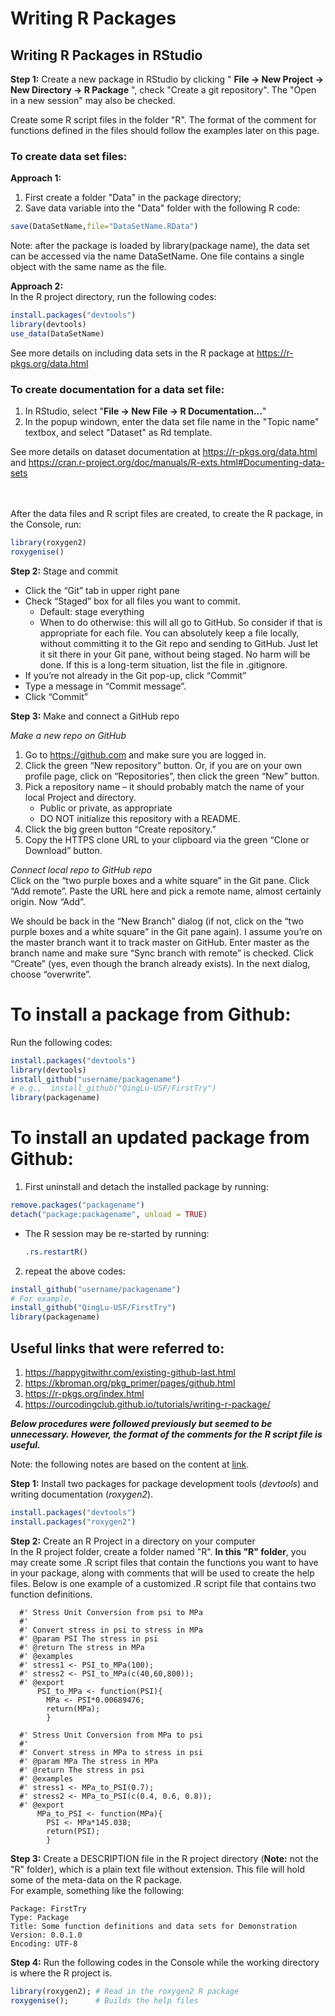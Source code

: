 # Writing R Packages  

## Writing R Packages in RStudio  

**Step 1:**  Create a new package in RStudio by clicking " **File -> New Project -> New Directory -> R Package** ", check "Create a git repository". The "Open in a new session" may also be checked.  

Create some R script files in the folder "R". The format of the comment for functions defined in the files should follow the examples later on this page.  


### To create data set files:  

**Approach 1:**  
  1. First create a folder "Data" in the package directory;   
  2. Save data variable into the "Data" folder with the following R code:  
  ```r
  save(DataSetName,file="DataSetName.RData")  
  ``` 

Note: after the package is loaded by library(package name), the data set can be accessed via the name DataSetName. One file contains a single object with the same name as the file.  

**Approach 2:**  
In the R project directory, run the following codes:
```r
install.packages("devtools")  
library(devtools)  
use_data(DataSetName)
```

See more details on including data sets in the R package at https://r-pkgs.org/data.html   

### To create documentation for a data set file:  
1. In RStudio, select "**File -> New File -> R Documentation...**"  
2. In the popup windown, enter the data set file name in the "Topic name" textbox, and select "Dataset" as Rd template.  

See more details on dataset documentation at https://r-pkgs.org/data.html and https://cran.r-project.org/doc/manuals/R-exts.html#Documenting-data-sets  
<br/><br/>

After the data files and R script files are created, to create the R package, in the Console, run:  
```r
library(roxygen2)  
roxygenise()  
``` 

**Step 2:**  Stage and commit  
* Click the “Git” tab in upper right pane
* Check “Staged” box for all files you want to commit.
    - Default: stage everything
    - When to do otherwise: this will all go to GitHub. So consider if that is appropriate for each file. You can absolutely keep a file locally, without committing it to the Git repo and sending to GitHub. Just let it sit there in your Git pane, without being staged. No harm will be done. If this is a long-term situation, list the file in .gitignore.
* If you’re not already in the Git pop-up, click “Commit”
* Type a message in “Commit message”.
* Click “Commit”  

**Step 3:**  Make and connect a GitHub repo  

*Make a new repo on GitHub*  
1. Go to https://github.com and make sure you are logged in.  
2. Click the green “New repository” button. Or, if you are on your own profile page, click on “Repositories”, then click the green “New” button.  
3. Pick a repository name – it should probably match the name of your local Project and directory.    
   * Public or private, as appropriate  
   * DO NOT initialize this repository with a README.  
4. Click the big green button “Create repository.”  
5. Copy the HTTPS clone URL to your clipboard via the green “Clone or Download” button.   

*Connect local repo to GitHub repo*  
Click on the “two purple boxes and a white square” in the Git pane. Click “Add remote”. Paste the URL here and pick a remote name, almost certainly origin. Now “Add”.  

We should be back in the “New Branch” dialog (if not, click on the “two purple boxes and a white square” in the Git pane again). I assume you’re on the master branch want it to track master on GitHub. Enter master as the branch name and make sure “Sync branch with remote” is checked. Click “Create” (yes, even though the branch already exists). In the next dialog, choose “overwrite”.  

# To install a package from Github: #  
Run the following codes:  
```r
install.packages("devtools")  
library(devtools)  
install_github("username/packagename")
# e.g.,  install_github("QingLu-USF/FirstTry")   
library(packagename)  
```

# To install an updated package from Github: #
1. First uninstall and detach the installed package by running:  
```r
remove.packages("packagename")  
detach("package:packagename", unload = TRUE)    
```

  - The R session may be re-started by running:  
    ```r
    .rs.restartR()  
    ``` 

2. repeat the above codes:  
```r
install_github("username/packagename")  
# For example,  
install_github("QingLu-USF/FirstTry")   
library(packagename)  
``` 

## Useful links that were referred to:  
1. https://happygitwithr.com/existing-github-last.html  
2. https://kbroman.org/pkg_primer/pages/github.html  
3. https://r-pkgs.org/index.html  
4. https://ourcodingclub.github.io/tutorials/writing-r-package/  

***Below procedures were followed previously but seemed to be unnecessary. However, the format of the comments for the R script file is useful.***   

Note:  the following notes are based on the content at [link](https://ourcodingclub.github.io/tutorials/writing-r-package/).

**Step 1:** Install two packages for package development tools (*devtools*) and writing documentation (*roxygen2*). 

```r
install.packages("devtools")  
install.packages("roxygen2")  
```

**Step 2:** Create an R Project in a directory on your computer  
In the R project folder, create a folder named "R". **In this "R" folder**, you may create some .R script files that contain the functions you want to have in your package, along with comments that will be used to create the help files. Below is one example of a customized .R script file that contains two function definitions.

``` 
  #' Stress Unit Conversion from psi to MPa  
  #'   
  #' Convert stress in psi to stress in MPa  
  #' @param PSI The stress in psi  
  #' @return The stress in MPa  
  #' @examples   
  #' stress1 <- PSI_to_MPa(100);  
  #' stress2 <- PSI_to_MPa(c(40,60,800));  
  #' @export  
      PSI_to_MPa <- function(PSI){  
        MPa <- PSI*0.00689476;  
        return(MPa);  
        }  
  
  #' Stress Unit Conversion from MPa to psi  
  #'   
  #' Convert stress in MPa to stress in psi  
  #' @param MPa The stress in MPa  
  #' @return The stress in psi  
  #' @examples   
  #' stress1 <- MPa_to_PSI(0.7);  
  #' stress2 <- MPa_to_PSI(c(0.4, 0.6, 0.8));  
  #' @export  
      MPa_to_PSI <- function(MPa){  
        PSI <- MPa*145.038;  
        return(PSI);  
        }
```  

**Step 3:** Create a DESCRIPTION file in the R project directory (**Note:** not the "R" folder), which is a plain text file without extension.  This file will hold some of the meta-data on the R package.  
For example, something like the following:  

```
Package: FirstTry  
Type: Package  
Title: Some function definitions and data sets for Demonstration  
Version: 0.0.1.0  
Encoding: UTF-8  
``` 

**Step 4:** Run the following codes in the Console while the working directory is where the R project is.

```r
library(roxygen2); # Read in the roxygen2 R package  
roxygenise();      # Builds the help files  
``` 
